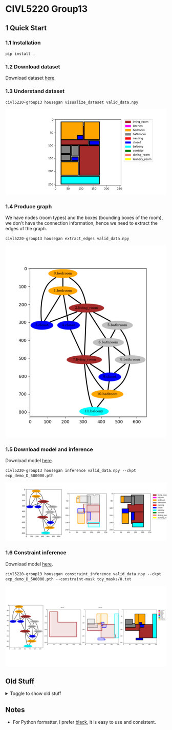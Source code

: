 # CIVL5220 Group13

## 1 Quick Start

### 1.1 Installation

```
pip install .
```

### 1.2 Download dataset

Download dataset [here](https://hkustconnect-my.sharepoint.com/:f:/g/personal/zniu_connect_ust_hk/EiWYJksoDsNDk5tqfRap70UBT2-jjNHCO7uPfQpFiucSAQ?e=LQ0v3d).

### 1.3 Understand dataset

```
civl5220-group13 housegan visualize_dataset valid_data.npy
```

![](./images/visualize-dataset.png)

### 1.4 Produce graph

We have nodes (room types) and the boxes (bounding boxes of the room), we don't have the connection information, hence we need to extract the edges of the graph.

```
civl5220-group13 housegan extract_edges valid_data.npy
```

![](./images/graph.png)

### 1.5 Download model and inference

Download model [here](https://hkustconnect-my.sharepoint.com/:f:/g/personal/zniu_connect_ust_hk/EiWYJksoDsNDk5tqfRap70UBT2-jjNHCO7uPfQpFiucSAQ?e=LQ0v3d).

```
civl5220-group13 housegan inference valid_data.npy --ckpt exp_demo_D_500000.pth
```

![](./images/inference.png)

### 1.6 Constraint inference

Download model [here](https://hkustconnect-my.sharepoint.com/:f:/g/personal/zniu_connect_ust_hk/EiWYJksoDsNDk5tqfRap70UBT2-jjNHCO7uPfQpFiucSAQ?e=LQ0v3d).

```
civl5220-group13 housegan constraint_inference valid_data.npy --ckpt exp_demo_D_500000.pth --constraint-mask toy_masks/0.txt
```

![](./images/generate.gif)

## Old Stuff

<details>

<summary> Toggle to show old stuff </summary>

## Run

### HouseGANPP

Clone the houseganpp repo,

```
git clone https://github.com/ennauata/houseganpp
```

or clone this repo recursively.

```
git clone --recurse-submodules https://github.com/enhuiz/civl5220-group13
```

Then go to the houseganpp folder, install requirements

```
pip intall -r requirements.txt
```

(or just run it and install what is missing, version seems not important for houseganpp tested on nov. 6, 2021)

After this, you need to change the path in `data/sample_list.txt` like this:

```
-/home/nelson/Workspace/autodesk/autodesk/rplan_2/json_data_update/7513.json
+data/json/7513.json
```

Run `python test.py`, you will get the `dump` folder, which contains something like:

![](images/fp_final_0.png)

### HouseGAN

Clone the housegan repo,

```
git clone https://github.com/ennauata/housegan
```

or clone this repo recursively.

```
git clone --recurse-submodules https://github.com/enhuiz/civl5220-group13
```

For HouseGAN, you actually need to download the dataset and pretrained model according to their document (they are not contained in the repo :|). Requirements are also needed to be installed, latest version seemed fine, except for `networkx==2.4` (nov. 6, 2021).

After downloading the model and processed dataset (yes, for this one they provide a processed dataset, `train_data.npy` and `valid_data.npy`), modify those lines of `variation_bbs_with_target_graph_segments_suppl.py` since they named their experiment as `exp_demo` and run for `500_000` iterations.

```
-numb_iters = 200000
-exp_name = 'exp_with_graph_global_new'
+numb_iters = 500000   # change the iters, to make the ckpt path right
+exp_name = 'exp_demo' # change the name
 target_set = 'D'
 phase='eval'
 checkpoint = './checkpoints/{}_{}_{}.pth'.format(exp_name, target_set, numb_iters)
@@ -177,7 +177,7 @@ generator.load_state_dict(torch.load(checkpoint))
 cuda = True if torch.cuda.is_available() else False
 if cuda:
     generator.cuda()
-rooms_path = '/local-scratch4/nnauata/autodesk/FloorplanDataset/'
+rooms_path = './FloorplanDataset/' # i put those xxx_data.npy here
```

Then run `python variation_bbs_with_target_graph_segments_suppl.py`, this perhaps needs cuda, you got a folder `output`, with output like this:

![](images/results_page_D_0.png)

## Concepts

### Glossary

By default, consider HouseGAN++.

- **Bubble diagram**: A graph, whose nodes represent room type (including the room "outside") and edge represent doors.
- **RPLAN dataset**: A dataset from USTC, used by HouseGAN++: http://staff.ustc.edu.cn/~fuxm/projects/DeepLayout/index.html
- **Raster-to-Vector**, **Vectorization**: The algorithm used to convert raster images to vector graphics: http://art-programmer.github.io/floorplan-transformation.html
- **Room Mask**: 64x64 (32x32 in HouseGAN) signle-channel segment map (like those in instance segmentation), foreground (value > 0, perhaps) means this pixel is within the region of given room. The final generation result you see from the website and paper is a aggregation of the maps (i.e. room masks) of all input rooms.

## Data Structure

An example training data from: `3rdparty/houseganpp/data/json/7513.json`

```javascript
{
  // 14 rooms, each has a type
  "room_type": [3, 3, 2, 5, 4, 5, 1, 17, 17, 17, 17, 17, 17, 15],
  // 14 box coord, range from [0, 256) (exclusive?)
  "boxes": [
    [51.0, 56.0, 96.0, 107.0],
    [78.0, 113.0, 124.0, 168.0],
    [159.0, 56.0, 205.0, 78.0],
    [192.0, 84.0, 205.0, 107.0],
    [159.0, 84.0, 186.0, 107.0],
    [130.0, 183.0, 186.0, 200.0],
    [102.0, 56.0, 186.0, 177.0],
    [195.0, 79.0, 205.0, 83.0],
    [114.0, 108.0, 126.0, 112.0],
    [97.0, 96.0, 101.0, 105.0],
    [154.0, 66.0, 158.0, 76.0],
    [154.0, 96.0, 158.0, 108.0],
    [137.0, 178.0, 179.0, 182.0],
    [137.0, 51.0, 149.0, 55.0]
  ],
  // box edge coord, together with room type and ?
  "edges": [
    [51.0, 56.0, 51.0, 107.0, 3, 0],
    [51.0, 107.0, 96.0, 107.0, 3, 0],
    [96.0, 107.0, 96.0, 56.0, 3, 1],
    [96.0, 56.0, 51.0, 56.0, 3, 0],
    [78.0, 113.0, 78.0, 168.0, 3, 0],
    [78.0, 168.0, 124.0, 168.0, 3, 0],
    [124.0, 168.0, 124.0, 113.0, 3, 0],
    [124.0, 113.0, 78.0, 113.0, 3, 1],
    [159.0, 56.0, 159.0, 78.0, 2, 1],
    [159.0, 78.0, 205.0, 78.0, 2, 5],
    [205.0, 78.0, 205.0, 56.0, 2, 0],
    [205.0, 56.0, 159.0, 56.0, 2, 0],
    [192.0, 84.0, 192.0, 107.0, 5, 0],
    [192.0, 107.0, 205.0, 107.0, 5, 0],
    [205.0, 107.0, 205.0, 84.0, 5, 0],
    [205.0, 84.0, 192.0, 84.0, 5, 2],
    [159.0, 84.0, 159.0, 107.0, 4, 1],
    [159.0, 107.0, 186.0, 107.0, 4, 0],
    [186.0, 107.0, 186.0, 84.0, 4, 0],
    [186.0, 84.0, 159.0, 84.0, 4, 0],
    [130.0, 183.0, 130.0, 200.0, 5, 0],
    [130.0, 200.0, 186.0, 200.0, 5, 0],
    [186.0, 200.0, 186.0, 183.0, 5, 0],
    [186.0, 183.0, 130.0, 183.0, 5, 1],
    [102.0, 56.0, 102.0, 107.0, 1, 3],
    [102.0, 107.0, 130.0, 107.0, 1, 3],
    [130.0, 107.0, 130.0, 177.0, 1, 0],
    [130.0, 177.0, 186.0, 177.0, 1, 5],
    [186.0, 177.0, 186.0, 113.0, 1, 0],
    [186.0, 113.0, 153.0, 113.0, 1, 0],
    [153.0, 113.0, 153.0, 56.0, 1, 4],
    [153.0, 56.0, 102.0, 56.0, 1, 0],
    [195.0, 79.0, 195.0, 83.0, 17, 0],
    [195.0, 83.0, 205.0, 83.0, 17, 5],
    [205.0, 83.0, 205.0, 79.0, 17, 0],
    [205.0, 79.0, 195.0, 79.0, 17, 2],
    [114.0, 108.0, 114.0, 112.0, 17, 0],
    [114.0, 112.0, 126.0, 112.0, 17, 3],
    [126.0, 112.0, 126.0, 108.0, 17, 0],
    [126.0, 108.0, 114.0, 108.0, 17, 1],
    [97.0, 96.0, 97.0, 105.0, 17, 3],
    [97.0, 105.0, 101.0, 105.0, 17, 0],
    [101.0, 105.0, 101.0, 96.0, 17, 1],
    [101.0, 96.0, 97.0, 96.0, 17, 0],
    [154.0, 66.0, 154.0, 76.0, 17, 1],
    [154.0, 76.0, 158.0, 76.0, 17, 0],
    [158.0, 76.0, 158.0, 66.0, 17, 2],
    [158.0, 66.0, 154.0, 66.0, 17, 0],
    [154.0, 96.0, 154.0, 108.0, 17, 1],
    [154.0, 108.0, 158.0, 108.0, 17, 0],
    [158.0, 108.0, 158.0, 96.0, 17, 4],
    [158.0, 96.0, 154.0, 96.0, 17, 0],
    [137.0, 178.0, 137.0, 182.0, 17, 0],
    [137.0, 182.0, 179.0, 182.0, 17, 5],
    [179.0, 182.0, 179.0, 178.0, 17, 0],
    [179.0, 178.0, 137.0, 178.0, 17, 1],
    [137.0, 51.0, 137.0, 55.0, 15, 0],
    [137.0, 55.0, 149.0, 55.0, 15, 1],
    [149.0, 55.0, 149.0, 51.0, 15, 0],
    [149.0, 51.0, 137.0, 51.0, 15, 0]
  ],
  // ?
  "ed_rm": [
    [0],
    [0],
    [0, 6],
    [0],
    [1],
    [1],
    [1],
    [1, 6],
    [2, 6],
    [2, 3],
    [2],
    [2],
    [3],
    [3],
    [3],
    [3, 2],
    [4, 6],
    [4],
    [4],
    [4],
    [5],
    [5],
    [5],
    [5, 6],
    [6, 0],
    [6, 1],
    [6],
    [6, 5],
    [6],
    [6],
    [6, 4],
    [6],
    [7],
    [7, 3],
    [7],
    [7, 2],
    [8],
    [8, 1],
    [8],
    [8, 6],
    [9, 0],
    [9],
    [9, 6],
    [9],
    [10, 6],
    [10],
    [10, 2],
    [10],
    [11, 6],
    [11],
    [11, 4],
    [11],
    [12],
    [12, 5],
    [12],
    [12, 6],
    [13],
    [13, 6],
    [13],
    [13]
  ]
}
```

### Room Type

Each room has a room type.

According to [here](https://github.com/ennauata/houseganpp/blob/main/misc/utils.py), room types are:

```python
{
 'living_room': 1,
 'kitchen': 2,
 'bedroom': 3,
 'bathroom': 4,
 'balcony': 5,
 'entrance': 6,
 'dining room': 7,
 'study room': 8,
 'storage': 10,
 'front door': 15,   # the door connects room and outside
 'unknown': 16,
 'interior_door': 17 # the door connects rooms
 }
```

🤔, some numbers are somehow skipped, there is only **12** classes, including **10** room types and **2** door types.

### Boxes

Each room has a **axes-aligned** (i.e. either horizontal or vertical) box, represented by pixels within 256x256 canvas.

By drawing the boxes from the above sample on a `256x256` canvas, we can get:

![](images/2021-11-05-16-30-43.png)

## Directories

```
.
├── 3rdparty
│   ├── housegan        # ennauata's housegan, we may take some code from it
│   └── houseganpp      # ennauata's newer version
├── civl5220_group13          # our code, python only, I'm gonna start from here
├── overleaf            # put our overleaf documents
└── README.md
```

</details>

## Notes

- For Python formatter, I prefer [black](https://github.com/psf/black.git), it is easy to use and consistent.
